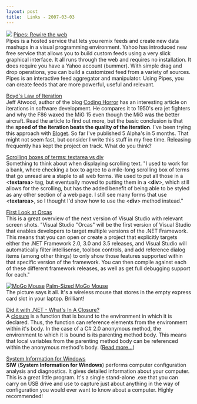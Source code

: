 ```yaml
---
layout: post
title:  Links - 2007-03-03
---
```

![](/content/images/blog/WindowsLiveWriter/Links20070303_7836/logo-lg%5B5%5D.gif) [Pipes: Rewire the web](http://pipes.yahoo.com/)  
Pipes is a hosted service that lets you remix feeds and create new data mashups in a visual programming environment. Yahoo has introduced new free service that allows you to build custom feeds using a very slick graphical interface. It all runs through the web and requires no installation. It does require you have a Yahoo account (bummer). With simple drag and drop operations, you can build a customized feed from a variety of sources. Pipes is an interactive feed aggregator and manipulator. Using Pipes, you can create feeds that are more powerful, useful and relevant.

[Boyd's Law of Iteration](http://www.codinghorror.com/blog/archives/000788.html)  
Jeff Atwood, author of the blog [Coding Horror](http://www.codinghorror.com) has an interesting article on iterations in software development. He compares it to 1950's era jet fighters and why the F86 waxed the MiG 15 even though the MiG was the better aircraft. Read the article to find out more, but the basic conclusion is that the **speed of the iteration beats the quality of the iteration**. I've been trying this approach with [Bloget](/bloget). So far I've published 5 Alpha's in 5 months. That might not seem fast, but consider I write this stuff in my free time. Releasing frequently has kept the project on track. What do you think?

[Scrolling boxes of terms: textarea vs div](http://www.askthecssguy.com/2007/02/scrolling_boxes_of_terms_texta.html)  
Something to think about when displaying scrolling text. "I used to work for a bank, where checking a box to agree to a mile-long scrolling box of terms that go unread are a staple to all web forms. We used to put all those in a <**textarea**> tag, but eventually moved to putting them in a <**div**>, which still allows for the scrolling, but has the added benefit of being able to be styled as any other section of a web page. I still see many forms that use <**textarea>**, so I thought I'd show how to use the <**div**> method instead."

[First Look at Orcas](http://weblogs.asp.net/scottgu/archive/2007/02/08/my-first-look-at-orcas-presentation.aspx)  
This is a great overview of the next version of Visual Studio with relevant screen shots. "Visual Studio "Orcas" will be the first version of Visual Studio that enables developers to target multiple versions of the .NET Framework. This means that you can open or create a project that explicitly targets either the .NET Framework 2.0, 3.0 and 3.5 releases, and Visual Studio will automatically filter intellisense, toolbox controls, and add reference dialog items (among other things) to only show those features supported within that specific version of the framework. You can then compile against each of these different framework releases, as well as get full debugging support for each."

[![MoGo Mouse](/content/images/blog/WindowsLiveWriter/Links20070303_7836/mogomouse_thumb%5B13%5D.png)](/content/images/blog/WindowsLiveWriter/Links20070303_7836/mogomouse%5B16%5D.png) [Palm-Sized MoGo Mouse](http://mail.google.com/mail/?source=navclient-ff)  
The picture says it all. It's a wireless mouse that stores in the empty express card slot in your laptop. Brilliant!

[Did it with .NET - What's In A Closure?](http://diditwith.net/PermaLink,guid,235646ae-3476-4893-899d-105e4d48c25b.aspx)  
A [closure](http://diditwith.net/ct.ashx?id=235646ae-3476-4893-899d-105e4d48c25b&url=http%3a%2f%2fen.wikipedia.org%2fwiki%2fClosure_%2528computer_science%2529) is a function that is bound to the environment in which it is declared. Thus, the function can reference elements from the environment within it's body. In the case of a C# 2.0 anonymous method, the environment to which it is bound is its parenting method body. This means that local variables from the parenting method body can be referenced within the anonymous method's body. ([Read more...](http://diditwith.net/PermaLink,guid,235646ae-3476-4893-899d-105e4d48c25b.aspx))

[System Information for Windows](http://www.gtopala.com/)  
**SIW** (**System Information for Windows**) performs computer configuration analysis and diagnostics. It gives detailed information about your computer. This is a great little program. It's a single stand-alone .exe that you can carry on USB drive and use to capture just about anything in the way of configuration you would ever want to know about a computer. Highly recommended!
